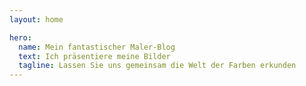 ```yaml
---
layout: home

hero:
  name: Mein fantastischer Maler-Blog
  text: Ich präsentiere meine Bilder
  tagline: Lassen Sie uns gemeinsam die Welt der Farben erkunden
---
```

<script setup>
  
  import ArticleCard from "../.vitepress/theme/components/ArticleCard.vue"

  const cards = [
    {
        title: 'Erster Eintrag',
        description: 'Willkommen auf meinem Kunst-Blog! Hier teile ich Gemälde, kreative Einblicke und Gedanken zur Kunst.',
        image: '/blog/images/ecset.jpg',
        author: 'HadikP',
        date: '2025-01-13',
        path: '/blog/de/startblog'
    },
    {
        title: 'Morgendlicher Nebel',
        description: 'Die Geschichte meines Gemäldes mit dem Titel Morgendlicher Nebel, meine Inspirationen, der Malprozess und die verwendeten Materialien',
        image: '/blog/images/reggeli_kod.jpg',
        author: 'HadikP',
        date: '2025-01-20',
        path: '/blog/de/nebel'
    },
    {
        title: 'Meine Sommerausstellung',
        description: 'Ich stellte drei meiner Werke aus: ein Gemälde inspiriert von den Olympischen Spielen in Paris, ein Pastell der peruanischen Laguna 69 und ein Acrylbild von Lotusblumen.',
        image: '/blog/images/reggeli_kod.jpg',
        author: 'HadikP',
        date: '2025-01-20',
        path: '/blog/de/ausstellung'
    }
  ]

</script>

<ArticleCard :cards="cards" />
